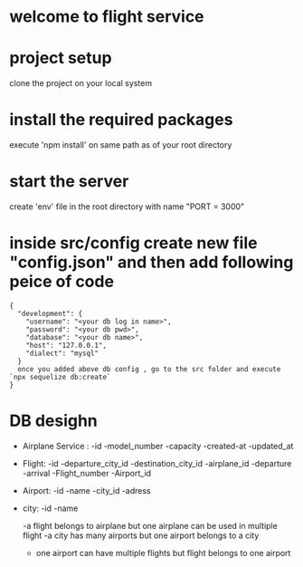 # welcome to flight service 
# project setup
clone the project on your local system
# install the required packages
execute 'npm install' on same path as of your root directory
# start the server
create 'env' file in the root directory with name 
"PORT = 3000"

# inside src/config create new file "config.json" and then add following peice of code

```
{
  "development": {
    "username": "<your db log in name>",
    "password": "<your db pwd>",
    "database": "<your db name>",
    "host": "127.0.0.1",
    "dialect": "mysql"
  }
  once you added above db config , go to the src folder and execute `npx sequelize db:create`
}
```
# DB desighn 
 - Airplane Service :
   -id
   -model_number
   -capacity
   -created-at
   -updated_at
 
 - Flight:
   -id
   -departure_city_id
   -destination_city_id
   -airplane_id
   -departure
   -arrival
   -Flight_number
   -Airport_id
   

 - Airport:
   -id
   -name
   -city_id
   -adress
 
 - city:
   -id
   -name

   -a flight belongs to airplane but one airplane can be used in multiple flight
   -a city has many airports but one airport belongs to a city
   - one  airport  can have multiple flights but flight belongs to one airport